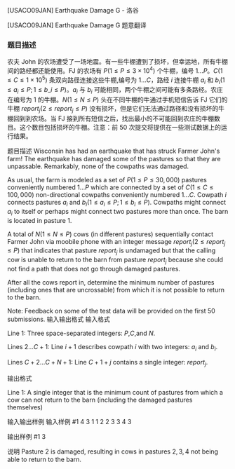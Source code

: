 



[USACO09JAN] Earthquake Damage G - 洛谷














[USACO09JAN] Earthquake Damage G
题意翻译
### 题目描述

农夫 John 的农场遭受了一场地震。有一些牛棚遭到了损坏，但幸运地，所有牛棚间的路经都还能使用。FJ 的农场有 $P(1 \le P \le 3\times 10^4)$ 个牛棚，编号 $1\ldots P$。$C(1 \le C \le 1\times 10^5)$ 条双向路径连接这些牛棚,编号为 $1\ldots C$，路经 $i$ 连接牛棚 $a_i$ 和 $b_i (1 \le a_i \le P;1 \le b\_i \le P)$。$a_i$ 与 $b_i$ 可能相同，两个牛棚之间可能有多条路经。农庄在编号为 $1$ 的牛棚。$N (1 
\le N \le P)$ 头在不同牛棚的牛通过手机短信告诉 FJ 它们的牛棚 $report_j(2 \le report_j \le P)$ 没有损坏，但是它们无法通过路径和没有损坏的牛棚回到到农场。当 FJ 接到所有短信之后，找出最小的不可能回到农庄的牛棚数目。这个数目包括损坏的牛棚。注意：前 $50$ 次提交将提供在一些测试数据上的运行结果。


题目描述
Wisconsin has had an earthquake that has struck Farmer John's farm! The earthquake has damaged some of the pastures so that they are unpassable. Remarkably, none of the cowpaths was damaged.

As usual, the farm is modeled as a set of $P(1 \le P \le 30,000)$ pastures conveniently numbered $1\ldots P$ which are connected by a set of $C (1 \le C \le 100,000)$ non-directional cowpaths conveniently numbered $1\ldots C$. Cowpath $i$ connects pastures $a_i$ and $b_i (1 \le a_i \le P; 1 \le b_i \le P)$. Cowpaths might connect $a_i$ to itself or perhaps might connect two pastures more than once.  The barn is located in pasture $1$.

A total of $N (1 \le N \le P)$ cows (in different pastures) sequentially contact Farmer John via moobile phone with an integer message $report_j (2 \le report_j \le P)$ that indicates that pasture $report_j$ is undamaged but that the calling cow is unable to return to the barn from pasture $report_j$ because she could not find a path that does not go through damaged pastures.

After all the cows report in, determine the minimum number of pastures (including ones that are uncrossable) from which it is not possible to return to the barn.

Note: Feedback on some of the test data will be provided on the first $50$ submissions.
输入输出格式
输入格式

Line $1$: Three space-separated integers: $P$,$C$,and $N$.

Lines $2\ldots C+1$: Line $i+1$ describes cowpath $i$ with two integers: $a_i$ and $b_i$.

Lines $C+2\ldots C+N+1$: Line $C+1+j$ contains a single integer: $report_j$.

输出格式

Line $1$: A single integer that is the minimum count of pastures from which a cow can not return to the barn (including the damaged pastures themselves)

输入输出样例
输入样例 #1
4 3 1 
1 2 
2 3 
3 4 
3 

输出样例 #1
3 

说明
Pasture $2$ is damaged, resulting in cows in pastures $2, 3, 4$ not being able to return to the barn.






